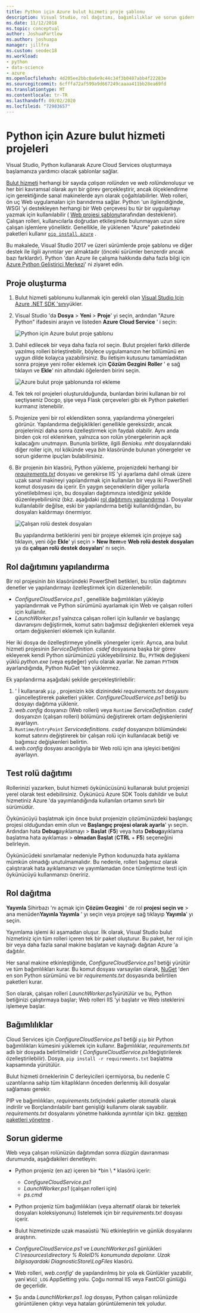```yaml
---
title: Python için Azure bulut hizmeti proje şablonu
description: Visual Studio, rol dağıtımı, bağımlılıklar ve sorun giderme dahil olmak üzere Python 'da yazılmış Azure bulut hizmetleri için şablonlar sağlar.
ms.date: 11/12/2018
ms.topic: conceptual
author: JoshuaPartlow
ms.author: joshuapa
manager: jillfra
ms.custom: seodec18
ms.workload:
- python
- data-science
- azure
ms.openlocfilehash: 4d205ee2bbc0a6e9c44c34f3b0487abb4f22283e
ms.sourcegitcommit: 6cfffa72af599a9d667249caaaa411bb28ea69fd
ms.translationtype: MT
ms.contentlocale: tr-TR
ms.lasthandoff: 09/02/2020
ms.locfileid: "72983657"
---
```

# <a name="azure-cloud-service-projects-for-python"></a>Python için Azure bulut hizmeti projeleri

Visual Studio, Python kullanarak Azure Cloud Services oluşturmaya başlamanıza yardımcı olacak şablonlar sağlar.

[Bulut hizmeti](/azure/cloud-services/) herhangi bir sayıda *çalışan rolünden* ve *web rolünden*oluşur ve her biri kavramsal olarak ayrı bir görev gerçekleştirir, ancak ölçeklendirme için gerektiğinde sanal makinelerde ayrı olarak çoğaltılabilirler. Web rolleri, ön uç Web uygulamaları için barındırma sağlar. Python 'un ilgilendiğinde, WSGI 'yi destekleyen herhangi bir Web çerçevesi bu tür bir uygulamayı yazmak için kullanılabilir ( [Web projesi şablonu](python-web-application-project-templates.md)tarafından desteklenir). Çalışan rolleri, kullanıcılarla doğrudan etkileşimde bulunmayan uzun süre çalışan işlemlere yöneliktir. Genellikle, ile yüklenen "Azure" paketindeki paketleri kullanır [`pip install azure`](https://pypi.org/project/azure) .

Bu makalede, Visual Studio 2017 ve üzeri sürümlerde proje şablonu ve diğer destek ile ilgili ayrıntılar yer almaktadır (önceki sürümler benzerdir ancak bazı farklardır). Python 'dan Azure ile çalışma hakkında daha fazla bilgi için [Azure Python Geliştirici Merkezi](/azure/python/)' ni ziyaret edin.

## <a name="create-a-project"></a>Proje oluşturma

1. Bulut hizmeti şablonunu kullanmak için gerekli olan [Visual Studio Için Azure .NET SDK 'sını](https://visualstudio.microsoft.com/vs/azure-tools/)yükler.
1. Visual Studio 'da **Dosya**  >  **Yeni**  >  **Proje**' yi seçin, ardından "Azure Python" ifadesini arayın ve listeden **Azure Cloud Service** ' i seçin:

    ![Python için Azure bulut proje şablonu](media/template-azure-cloud-project.png)

1. Dahil edilecek bir veya daha fazla rol seçin. Bulut projeleri farklı dillerde yazılmış rolleri birleştirebilir, böylece uygulamanızın her bölümünü en uygun dilde kolayca yazabilirsiniz. Bu iletişim kutusunu tamamladıktan sonra projeye yeni roller eklemek için **Çözüm Gezgini** **Roller** ' e sağ tıklayın ve **Ekle**' nin altındaki öğelerden birini seçin.

    ![Azure bulut proje şablonunda rol ekleme](media/template-azure-cloud-service-project-wizard.png)

1. Tek tek rol projeleri oluşturulduğunda, bunlardan birini kullanan bir rol seçtiyseniz Docgo, şişe veya Flask çerçeveleri gibi ek Python paketleri kurmanız istenebilir.

1. Projenize yeni bir rol eklendikten sonra, yapılandırma yönergeleri görünür. Yapılandırma değişiklikleri genellikle gereksizdir, ancak projelerinizi daha sonra özelleştirmek için faydalı olabilir. Aynı anda birden çok rol eklenirken, yalnızca son rolün yönergelerinin açık kalacağını unutmayın. Bununla birlikte, ilgili *Benioku. mht* dosyalarındaki diğer roller için, rol kökünde veya *bin* klasöründe bulunan yönergeler ve sorun giderme ipuçları bulabilirsiniz.

1. Bir projenin *bin* klasörü, Python yükleme, projenizdeki herhangi bir [*requirements.txt*](#dependencies) dosyası ve gerekirse IIS 'yi ayarlama dahil olmak üzere uzak sanal makineyi yapılandırmak için kullanılan bir veya iki PowerShell komut dosyasını da içerir. En yaygın seçeneklerin diğer yollarla yönetilebilmesi için, bu dosyaları dağıtımınıza istediğiniz şekilde düzenleyebilirsiniz (bkz. aşağıdaki [rol dağıtımını yapılandırma](#configure-role-deployment) ). Dosyalar kullanılabilir değilse, eski bir yapılandırma betiği kullanıldığından, bu dosyaları kaldırmayı önermiyor.

    ![Çalışan rolü destek dosyaları](media/template-azure-cloud-service-worker-role-support-files.png)

    Bu yapılandırma betiklerini yeni bir projeye eklemek için projeye sağ tıklayın, yeni öğe **Ekle**' yi seçin  >  **New Item**ve **Web rolü destek dosyaları** ya da **çalışan rolü destek dosyaları**' nı seçin.

## <a name="configure-role-deployment"></a>Rol dağıtımını yapılandırma

Bir rol projesinin *bin* klasöründeki PowerShell betikleri, bu rolün dağıtımını denetler ve yapılandırmayı özelleştirmek için düzenlenebilir.

- *ConfigureCloudService.ps1* , genellikle bağımlılıkları yükleyip yapılandırmak ve Python sürümünü ayarlamak için Web ve çalışan rolleri için kullanılır.
- *LaunchWorker.ps1* yalnızca çalışan rolleri için kullanılır ve başlangıç davranışını değiştirmek, komut satırı bağımsız değişkenleri eklemek veya ortam değişkenleri eklemek için kullanılır.

Her iki dosya de özelleştirmeye yönelik yönergeler içerir. Ayrıca, ana bulut hizmeti projesinin *ServiceDefinition. csdef* dosyasına başka bir görev ekleyerek kendi Python sürümünüzü yükleyebilirsiniz. Bu, `PYTHON` değişkeni yüklü *python.exe* (veya eşdeğer) yolu olarak ayarlar. Ne zaman `PYTHON` ayarlandığında, Python NuGet 'ten yüklenmez.

Ek yapılandırma aşağıdaki şekilde gerçekleştirilebilir:

1. ' İ kullanarak `pip` , projenizin kök dizinindeki *requirements.txt* dosyasını güncelleştirerek paketleri yükler. *ConfigureCloudService.ps1* betiği bu dosyayı dağıtıma yüklenir.
1. *web.config* dosyanızı (Web rolleri) veya `Runtime` *ServiceDefinition. csdef* dosyanızın (çalışan rolleri) bölümünü değiştirerek ortam değişkenlerini ayarlayın.
1. `Runtime/EntryPoint` *Servicedefinitions. csdef* dosyanızın bölümündeki komut satırını değiştirerek bir çalışan rolü için kullanılacak betiği ve bağımsız değişkenleri belirtin.
1. *web.config* dosyası aracılığıyla bir Web rolü için ana işleyici betiğini ayarlayın.

## <a name="test-role-deployment"></a>Test rolü dağıtımı

Rollerinizi yazarken, bulut hizmeti öykünücüsünü kullanarak bulut projenizi yerel olarak test edebilirsiniz. Öykünücü Azure SDK Tools dahildir ve bulut hizmetiniz Azure 'da yayımlandığında kullanılan ortamın sınırlı bir sürümüdür.

Öykünücüyü başlatmak için önce bulut projenizin çözümünüzdeki başlangıç projesi olduğundan emin olun ve **Başlangıç projesi olarak ayarla**' yı seçin. Ardından hata **Debug**ayıklamayı  >  **Başlat** (**F5**) veya hata **Debug**ayıklama başlatma hata ayıklaması  >  **olmadan Başlat** (**CTRL** + **F5**) seçeneğini belirleyin.

Öykünücüdeki sınırlamalar nedeniyle Python kodunuzda hata ayıklama mümkün olmadığı unutulmamalıdır. Bu nedenle, rolleri bağımsız olarak çalıştırarak hata ayıklamanızı ve yayımlamadan önce tümleştirme testi için öykünücüyü kullanmanızı öneririz.

## <a name="deploy-a-role"></a>Rol dağıtma

**Yayımla** Sihirbazı 'nı açmak için **Çözüm Gezgini** ' de rol **projesi seçin ve**  >  ana menüden**Yayınla Yayımla** ' yı seçin veya projeye sağ tıklayıp **Yayımla**' yı seçin.

Yayımlama işlemi iki aşamadan oluşur. İlk olarak, Visual Studio bulut hizmetiniz için tüm rolleri içeren tek bir paket oluşturur. Bu paket, her rol için bir veya daha fazla sanal makine başlatan ve kaynağı dağıtan Azure 'a dağıtılır.

Her sanal makine etkinleştiğinde, *ConfigureCloudService.ps1* betiği yürütür ve tüm bağımlılıkları kurar. Bu komut dosyası varsayılan olarak, [NuGet](https://www.nuget.org/packages?q=Tags%3A%22python%22+Authors%3A%22Python+Software+Foundation%22) 'den en son Python sürümünü ve bir *requirements.txt* dosyasında belirtilen paketleri kurar.

Son olarak, çalışan rolleri *LaunchWorker.ps1*yürütülür ve bu, Python betiğinizi çalıştırmaya başlar; Web rolleri IIS 'yi başlatır ve Web isteklerini işlemeye başlar.

## <a name="dependencies"></a>Bağımlılıklar

Cloud Services için *ConfigureCloudService.ps1* betiği `pip` bir Python bağımlılıkları kümesini yüklemek için kullanır. Bağımlılıklar, *requirements.txt* adlı bir dosyada belirtilmelidir ( *ConfigureCloudService.ps1*değiştirilerek özelleştirilebilir). Dosya, `pip install -r requirements.txt` başlatma kapsamında yürütülür.

Bulut hizmeti örneklerinin C derleyicileri içermiyorsa, bu nedenle C uzantılarına sahip tüm kitaplıkların önceden derlenmiş ikili dosyalar sağlaması gerekir.

PIP ve bağımlılıkları, *requirements.txt*içindeki paketler otomatik olarak indirilir ve Borçlandırılabilir bant genişliği kullanımı olarak sayabilir. *requirements.txt* dosyalarını yönetme hakkında ayrıntılar için bkz. [gereken paketleri yönetme](managing-required-packages-with-requirements-txt.md) .

## <a name="troubleshooting"></a>Sorun giderme

Web veya çalışan rolünüzün dağıtımdan sonra düzgün davranması durumunda, aşağıdakileri denetleyin:

- Python projeniz (en az) içeren bir *bin \\ * klasörü içerir:

  - *ConfigureCloudService.ps1*
  - *LaunchWorker.ps1* (çalışan rolleri için)
  - *ps.cmd*

- Python projeniz tüm bağımlılıkları (veya alternatif olarak bir tekerlek dosyaları koleksiyonunu) listelemek için bir *requirements.txt* dosyası içerir.
- Bulut hizmetinizde uzak masaüstü 'Nü etkinleştirin ve günlük dosyalarını araştırın.
- *ConfigureCloudService.ps1* ve *LaunchWorker.ps1* günlükleri *C:\resources\directory \% RoleID% konumunda depolanır. Uzak bilgisayardaki DiagnosticStore\LogFiles* klasörü.
- Web rolleri, *web.config*' de yapılandırılmış bir yola ek Günlükler yazabilir, yani `WSGI_LOG` AppSetting yolu. Çoğu normal IIS veya FastCGI günlüğü de geçerlidir.
- Şu anda *LaunchWorker.ps1. log* dosyası, Python çalışan rolünüzde görüntülenen çıktıyı veya hataları görüntülemenin tek yoludur.

